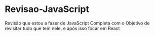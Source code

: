 # Revisao-JavaScript
Revisão que estou a fazer de JavaScript Completa com o Objetivo de revisitar tudo que tem nele, e após isso focar em React
